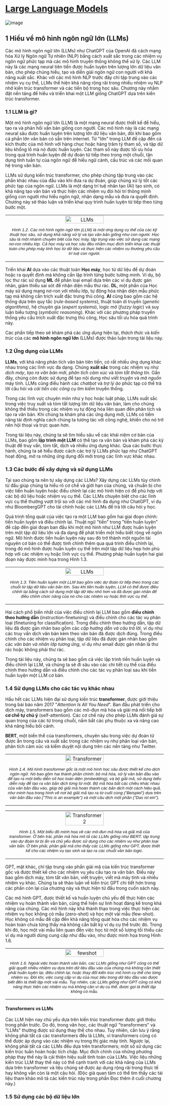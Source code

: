 # [Large Language Models](https://www.manning.com/books/build-a-large-language-model-from-scratch)
![image](https://github.com/trunghachi/DLLearning/assets/45091486/269260be-6e47-48c9-a8f7-0bd1a55aa083)


## 1 Hiểu về mô hình ngôn ngữ lớn (LLMs)
Các mô hình ngôn ngữ lớn (LLMs) như ChatGPT của OpenAI đã cách mạng hóa Xử lý Ngôn ngữ Tự nhiên (NLP) bằng cách xuất sắc trong các nhiệm vụ ngôn ngữ phức tạp mà các mô hình truyền thống không thể xử lý. Các LLM này là các mạng neural tiên tiến được huấn luyện trên lượng lớn dữ liệu văn bản, cho phép chúng hiểu, tạo và diễn giải ngôn ngữ con người với khả năng xuất sắc. Khác với các mô hình NLP trước đây chỉ tập trung vào các nhiệm vụ cụ thể, LLMs thể hiện khả năng rộng rãi trong nhiều nhiệm vụ NLP nhờ kiến trúc transformer và các tiến bộ trong học sâu. Chương này nhằm đặt nền tảng để hiểu và triển khai một LLM giống ChatGPT dựa trên kiến trúc transformer.
### 1.1 LLM là gì?
Một mô hình ngôn ngữ lớn (LLM) là một mạng neural được thiết kế để hiểu, tạo ra và phản hồi văn bản giống con người. Các mô hình này là các mạng neural sâu được huấn luyện trên lượng lớn dữ liệu văn bản, đôi khi bao gồm cả phần lớn văn bản có sẵn trên internet. Từ "lớn" trong LLM đề cập đến cả kích thước của mô hình với hàng chục hoặc hàng trăm tỷ tham số, và tập dữ liệu khổng lồ mà nó được huấn luyện. Các tham số này được tối ưu hóa trong quá trình huấn luyện để dự đoán từ tiếp theo trong một chuỗi, tận dụng tính tuần tự của ngôn ngữ để hiểu ngữ cảnh, cấu trúc và các mối quan hệ trong văn bản.

LLMs sử dụng kiến trúc transformer, cho phép chúng tập trung vào các phần khác nhau của đầu vào khi đưa ra dự đoán, giúp chúng xử lý tốt các phức tạp của ngôn ngữ. LLMs là một dạng trí tuệ nhân tạo (AI) tạo sinh, có khả năng tạo văn bản và thực hiện các nhiệm vụ đòi hỏi trí thông minh giống con người như hiểu ngôn ngữ, nhận dạng mẫu và đưa ra quyết định. Chương này sẽ thảo luận và triển khai quy trình huấn luyện từ tiếp theo từng bước một.

<table>
  <tr>
    <td align="center">
      <img src="https://media.licdn.com/dms/image/D4E10AQF_Xuqi7XOKVA/image-shrink_800/0/1713776419761?e=1719554400&v=beta&t=d6oC7_APCBlssJi8pZJNFWDdNr_26TE2M6veclgS78A" alt="LLMs"  style="width:50%; height:50%;">
      <br>
      <p style="font-family: Arial, sans-serif; font-size: smaller; font-style: italic; text-align: center;">Hình 1.2. Các mô hình ngôn ngữ lớn (LLM) là một ứng dụng cụ thể của các kỹ thuật học sâu, sử dụng khả năng xử lý và tạo văn bản giống như con người. Học sâu là một nhánh chuyên biệt của học máy, tập trung vào việc sử dụng các mạng nơ-ron nhiều lớp. Cả học máy và học sâu đều nhằm mục đích triển khai các thuật toán cho phép máy tính học từ dữ liệu và thực hiện các nhiệm vụ thường yêu cầu trí tuệ con người.</p>
    </td>
  </tr>
</table>

Triển khai **AI** dựa vào các thuật toán **Học máy**, học từ dữ liệu để dự đoán hoặc ra quyết định mà không cần lập trình từng bước tường minh. Ví dụ, bộ lọc thư rác sử dụng **ML** để phân loại email dựa trên các ví dụ được gán nhãn, giảm thiểu sai sót để nhận diện mẫu thư rác. **DL**, một phần của Học máy sử dụng mạng nơ-ron với nhiều lớp, tự động hóa nhận diện mẫu phức tạp mà không cần trích xuất đặc trưng thủ công. **AI** cũng bao gồm các hệ thống dựa trên quy tắc (_rule-based systems_), thuật toán di truyền (_genetic algorithms_), hệ chuyên gia (_expert systems_), logic mờ (_fuzzy logic_) và suy luận biểu tượng (_symbolic reasoning_). Khác với các phương pháp truyền thống yêu cầu trích xuất đặc trưng thủ công, Học sâu tối ưu hóa quá trình này.

Các phần tiếp theo sẽ khám phá các _ứng dụng_ hiện tại, _thách thức_ và _kiến trúc_ của các **mô hình ngôn ngữ lớn** (LLMs) được thảo luận trong tài liệu này.
### 1.2 Ứng dụng của LLMs
**LLMs**, với khả năng phân tích văn bản tiên tiến, có rất nhiều ứng dụng khác nhau trong các lĩnh vực đa dạng. Chúng **xuất sắc** trong các nhiệm vụ như _dịch máy_, _tạo ra văn bản mới_, _phân tích cảm xúc_ và _tóm tắt thông tin_. Gần đây, chúng còn được sử dụng để tạo nội dung như _viết truyện_ và _mã nguồn_ máy tính. LLMs cũng điều hành các _chatbot_ và _trợ lý ảo_ phức tạp có thể trả lời câu hỏi và _cải tiến các công cụ tìm kiếm_ truyền thống.

Trong các lĩnh vực chuyên môn như y học hoặc luật pháp, LLMs xuất sắc trong việc truy xuất và tóm tắt lượng lớn dữ liệu văn bản, làm cho chúng không thể thiếu trong các nhiệm vụ tự động hóa liên quan đến phân tích và tạo ra văn bản. Khi chúng ta khám phá các ứng dụng mới, LLMs có tiềm năng tái định nghĩa cách chúng ta tương tác với công nghệ, khiến cho nó trở nên hội thoại và trực quan hơn.

Trong tài liệu này, chúng ta sẽ tìm hiểu sâu về các khái niệm cơ bản của LLMs, bao gồm **lập trình một LLM** có thể tạo ra văn bản và khám phá các kỹ thuật để truy vấn, tóm tắt, dịch và nhiều ứng dụng khác. Qua các bước thực hành, chúng ta sẽ hiểu được cách các trợ lý LLMs phức tạp như ChatGPT hoạt động, mở ra những ứng dụng đổi mới trong các lĩnh vực khác nhau.

### 1.3 Các bước để xây dựng và sử dụng LLMs
Tại sao chúng ta nên tự xây dựng các LLMs? Xây dựng các LLMs tùy chỉnh từ đầu giúp chúng ta hiểu rõ cơ chế và giới hạn của chúng, và chuẩn bị cho việc tiền huấn luyện hoặc điều chỉnh lại các mô hình hiện có để phù hợp với các bộ dữ liệu hoặc nhiệm vụ cụ thể. Các LLMs chuyên biệt cho các lĩnh vực cụ thể thường vượt trội so với các mô hình đa dụng như ChatGPT, ví dụ như BloombergGPT cho tài chính hoặc các LLMs để trả lời câu hỏi y học.

Quá trình tổng quát của việc tạo ra một LLM bao gồm hai giai đoạn chính: tiền huấn luyện và điều chỉnh lại. Thuật ngữ "tiền" trong "tiền huấn luyện" đề cập đến giai đoạn ban đầu khi một mô hình như LLM được huấn luyện trên một tập dữ liệu lớn và đa dạng để phát triển một hiểu biết rộng về ngôn ngữ. Mô hình được tiền huấn luyện này sau đó trở thành một nguồn tài nguyên cơ bản có thể được tinh chỉnh thêm qua quá trình điều chỉnh lại, trong đó mô hình được huấn luyện cụ thể trên một tập dữ liệu hẹp hơn phù hợp với các nhiệm vụ hoặc lĩnh vực cụ thể. Phương pháp huấn luyện hai giai đoạn này được minh họa trong Hình 1.3.

<table>
  <tr>
    <td align="center">
      <img src="https://github.com/trunghachi/DLLearning/assets/45091486/5e20ee36-2e07-47eb-88a6-a0c3885b6da1" alt="LLMs"  style="width:50%; height:50%;">
      <br>
      <p style="font-family: Arial, sans-serif; font-size: smaller; font-style: italic; text-align: center;">Hình 1.3. Tiền huấn luyện một LLM bao gồm việc dự đoán từ tiếp theo trong các chuỗi từ tập dữ liệu văn bản lớn. Sau khi tiền huấn luyện, LLM có thể được điều chỉnh lại bằng cách sử dụng một tập dữ liệu nhỏ hơn và đã được gán nhãn để điều chỉnh chức năng của nó cho các nhiệm vụ hoặc lĩnh vực cụ thể. </p>
    </td>
  </tr>
</table>

Hai cách phổ biến nhất của việc điều chỉnh lại LLM bao gồm **điều chỉnh theo hướng dẫn** (instruction-finetuning) và điều chỉnh cho các tác vụ phân loại (finetuning for classification). Trong điều chỉnh theo hướng dẫn, tập dữ liệu đã được gán nhãn bao gồm các _cặp hướng dẫn và câu trả lời_, ví dụ như các truy vấn dịch văn bản kèm theo văn bản đã được dịch đúng. Trong điều chỉnh cho các nhiệm vụ phân loại, tập dữ liệu đã được gán nhãn bao gồm các _văn bản và nhãn lớp tương ứng_, ví dụ như email được gán nhãn là thư rác hoặc không phải thư rác.

Trong tài liệu này, chúng ta sẽ bao gồm cả việc lập trình tiền huấn luyện và điều chỉnh lại LLM, và chúng ta sẽ đi sâu vào các chi tiết cụ thể của điều chỉnh theo hướng dẫn và điều chỉnh cho các tác vụ phân loại sau khi tiền huấn luyện một LLM cơ bản.

### 1.4 Sử dụng LLMs cho các tác vụ khác nhau
Hầu hết các LLMs hiện đại sử dụng kiến trúc **transformer**, được giới thiệu trong bài báo năm 2017 "_Attention Is All You Need_". Ban đầu phát triển cho dịch máy, transformers bao gồm các mô-đun mã hóa và giải mã nối tiếp bởi **cơ chế tự chú ý** (self-attention). Các cơ chế này cho phép LLMs đánh giá sự quan trọng của các từ trong chuỗi, nắm bắt các phụ thuộc xa và nâng cao khả năng hiểu bối cảnh.

**BERT**, một biến thể của transformers, chuyên sâu trong việc dự đoán từ được ẩn trong câu và xuất sắc trong các nhiệm vụ như phân loại văn bản, phân tích cảm xúc và kiểm duyệt nội dung trên các nền tảng như Twitter.

<table>
  <tr>
    <td align="center">
      <img src="https://github.com/trunghachi/DLLearning/assets/45091486/24bfe2b2-2124-4ba4-a9b4-2fe9ab355d92" alt="Transformer"  style="width:50%; height:50%;">
      <br>
      <p style="font-family: Arial, sans-serif; font-size: smaller; font-style: italic; text-align: center;">Hình 1.4. Mô hình transformer gốc là một mô hình học sâu được thiết kế cho dịch ngôn ngữ. Nó bao gồm hai thành phần chính: bộ mã hóa, xử lý văn bản đầu vào để tạo ra một biểu diễn số học toàn diện (embedding), và bộ giải mã, sử dụng biểu diễn này để tạo ra văn bản dịch từng từ một. Bộ mã hóa bắt các chiều khác nhau của văn bản đầu vào, giúp bộ giải mã hoàn thành các bản dịch một cách hiệu quả, như minh họa trong hình vẽ nơi bộ giải mã tạo ra từ cuối cùng ("Beispiel") dựa trên văn bản đầu vào ("This is an example") và một câu dịch một phần ("Das ist ein"). </p>
    </td>
  </tr>
</table>

<table>
  <tr>
    <td align="center">
      <img src="https://github.com/trunghachi/DLLearning/assets/45091486/e317cda2-0ba8-4692-aaf1-a50c631acf68" alt="Transformer2"  style="width:50%; height:50%;">
      <br>
      <p style="font-family: Arial, sans-serif; font-size: smaller; font-style: italic; text-align: center;">Hình 1.5. Một biểu đồ minh họa về các mô-đun mã hóa và giải mã của transformer. Ở bên trái, phần mã hóa mô tả các LLMs giống như BERT, tập trung vào dự đoán từ bị ẩn và chủ yếu được sử dụng cho các nhiệm vụ như phân loại văn bản. Ở bên phải, phần giải mã cho thấy các LLMs giống như GPT, được thiết kế cho các nhiệm vụ tạo sinh và tạo ra các chuỗi văn bản logic. </p>
    </td>
  </tr>
</table>

GPT, mặt khác, chỉ tập trung vào phần giải mã của kiến trúc transformer gốc và được thiết kế cho các nhiệm vụ yêu cầu tạo ra văn bản. Điều này bao gồm dịch máy, tóm tắt văn bản, viết truyện, viết mã máy tính và nhiều nhiệm vụ khác. Chúng ta sẽ thảo luận về kiến trúc GPT chi tiết hơn trong các phần còn lại của chương này và thực hiện từ đầu trong cuốn sách này.

Các mô hình GPT, được thiết kế và huấn luyện chủ yếu để thực hiện các nhiệm vụ hoàn thành văn bản, cũng thể hiện sự linh hoạt đáng kể trong khả năng của chúng. Các mô hình này khá thành thạo trong việc thực hiện các nhiệm vụ học không có mẫu (zero-shot) và học một vài mẫu (few-shot). Học không có mẫu đề cập đến khả năng tổng quát hóa cho các nhiệm vụ hoàn toàn chưa từng thấy mà không cần bất kỳ ví dụ cụ thể trước đó. Trong khi đó, học một vài mẫu liên quan đến việc học từ một số lượng tối thiểu các ví dụ mà người dùng cung cấp như đầu vào, như được minh họa trong Hình 1.6.

<table>
  <tr>
    <td align="center">
      <img src="https://github.com/trunghachi/DLLearning/assets/45091486/f25f234b-70ad-4244-9426-6d2860cdd427" alt="fewshot"  style="width:50%; height:50%;">
      <br>
      <p style="font-family: Arial, sans-serif; font-size: smaller; font-style: italic; text-align: center;">Hình 1.6. Ngoài việc hoàn thành văn bản, các LLMs giống như GPT cũng có thể giải quyết nhiều nhiệm vụ dựa trên dữ liệu đầu vào của chúng mà không cần thiết phải huấn luyện lại, điều chỉnh lại, hoặc thay đổi kiến trúc mô hình cụ thể cho từng nhiệm vụ. Đôi khi, việc cung cấp ví dụ của mục tiêu trong dữ liệu đầu vào được biết đến là thiết lập một vài mẫu. Tuy nhiên, các LLMs giống như GPT cũng có khả năng thực hiện các nhiệm vụ mà không cần ví dụ cụ thể, được gọi là thiết lập không có mẫu. </p>
    </td>
  </tr>
</table>

#### Transformers vs LLMs
Các LLM hiện nay chủ yếu dựa trên kiến trúc transformer được giới thiệu trong phần trước. Do đó, trong văn học, các thuật ngữ "transformers" và "LLMs" thường được sử dụng thay thế cho nhau. Tuy nhiên, cần lưu ý rằng không phải tất cả các transformers đều là LLMs, vì transformers cũng có thể được áp dụng vào các nhiệm vụ trong thị giác máy tính. Ngược lại, không phải tất cả các LLMs đều dựa trên transformers; một số sử dụng các kiến trúc tuần hoàn hoặc tích chập. Mục đích chính của những phương pháp thay thế này là cải thiện hiệu suất tính toán của LLMs. Việc liệu những kiến trúc LLM thay thế này có thể cạnh tranh với các khả năng của LLMs dựa trên transformer và liệu chúng sẽ được áp dụng rộng rãi trong thực tế hay không vẫn còn là một câu hỏi. (Độc giả quan tâm có thể tìm thấy các tài liệu tham khảo mô tả các kiến trúc này trong phần Đọc thêm ở cuối chương này.)

### 1.5 Sử dụng các bộ dữ liệu lớn

